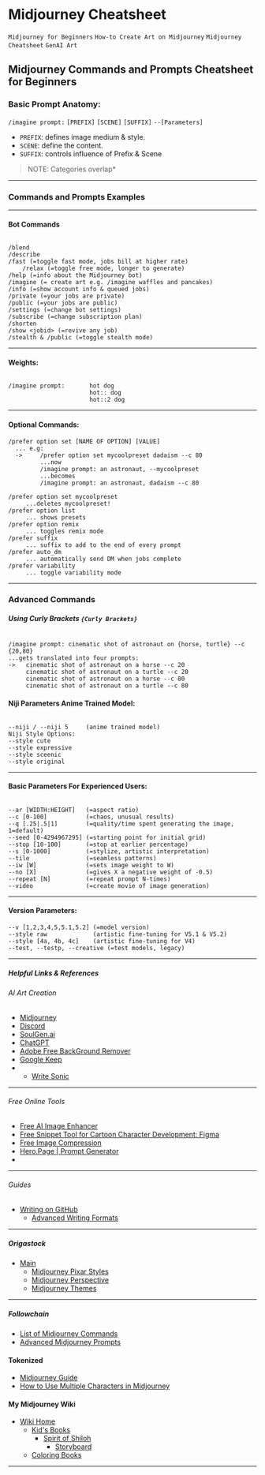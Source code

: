 # Midjourney Cheatsheet 
`Midjourney for Beginners` `How-to Create Art on Midjourney` `Midjourney Cheatsheet` `GenAI Art`

## Midjourney Commands and Prompts Cheatsheet for Beginners

### Basic Prompt Anatomy: 

`/imagine prompt:` `[PREFIX]` `[SCENE]` `[SUFFIX]` `--[Parameters]`  
  
  - `PREFIX`: defines image medium & style.
  - `SCENE`: define the content.
  - `SUFFIX`: controls influence of Prefix & Scene

> NOTE: Categories overlap*

---

### Commands and Prompts Examples
---    

#### Bot Commands    

```

/blend
/describe
/fast (=toggle fast mode, jobs bill at higher rate)
    /relax (=toggle free mode, longer to generate)
/help (=info about the Midjourney bot)
/imagine (= create art e.g. /imagine waffles and pancakes)
/info (=show account info & queued jobs)
/private (=your jobs are private)
/public (=your jobs are public)        
/settings (=change bot settings)
/subscribe (=change subscription plan)
/shorten
/show <jobid> (=revive any job)
/stealth & /public (=toggle stealth mode)    

```
---

#### Weights:    

```

/imagine prompt:       hot dog
                       hot:: dog
                       hot::2 dog

```
---

#### Optional Commands:    

```
/prefer option set [NAME OF OPTION] [VALUE]
  ... e.g:
  ->     /prefer option set mycoolpreset dadaism --c 80
         ...now
         /imagine prompt: an astronaut, --mycoolpreset
         ...becomes
         /imagine prompt: an astronaut, dadaism --c 80

/prefer option set mycoolpreset
     ...deletes mycoolpreset!
/prefer option list
     ... shows presets
/prefer option remix
     ... toggles remix mode
/prefer suffix
     ... suffix to add to the end of every prompt
/prefer auto_dm
     ... automatically send DM when jobs complete
/prefer variability
     ... toggle variability mode

````
---

### Advanced Commands    

##### Using Curly Brackets `{Curly Brackets}`

```

/imagine prompt: cinematic shot of astronaut on {horse, turtle} --c {20,80}
...gets translated into four prompts:
->   cinematic shot of astronaut on a horse --c 20
     cinematic shot of astronaut on a turtle --c 20
     cinematic shot of astronaut on a horse --c 80
     cinematic shot of astronaut on a turtle --c 80  

```

#### Niji Parameters Anime Trained Model:

```

--niji / --niji 5     (anime trained model)
Niji Style Options:
--style cute
--style expressive
--style sceenic
--style original

```
---

#### Basic Parameters For Experienced Users:    

```

--ar [WIDTH:HEIGHT]   (=aspect ratio)
--c [0-100]           (=chaos, unusual results)
--q [.25|.5|1]        (=quality/time spent generating the image, 1=default)
--seed [0-4294967295] (=starting point for initial grid)
--stop [10-100]       (=stop at earlier percentage)
--s [0-1000]          (=stylize, artistic interpretation)
--tile                (=seamless patterns)
--iw [W]              (=sets image weight to W)
--no [X]              (=gives X a negative weight of -0.5)
--repeat [N]          (=repeat prompt N-times)
--video               (=create movie of image generation)

````
---

#### Version Parameters:

```
--v [1,2,3,4,5,5.1,5.2] (=model version)
--style raw             (artistic fine-tuning for V5.1 & V5.2)
--style [4a, 4b, 4c]    (artistic fine-tuning for V4)
--test, --testp, --creative (=test models, legacy)
```
---


##### Helpful Links & References

###### AI Art Creation
- [Midjourney](https://midjourney.com)
- [Discord](https://discord.com "@staysintrouble")
- [SoulGen.ai](https://www.soulgen.ai/)
- [ChatGPT](https://chat.openai.com)
- [Adobe Free BackGround Remover](https://www.adobe.com/express/feature/image/remove-background)
- [Google Keep](https://keep.google.com)
- - [Write Sonic](https://app.writesonic.com/signup?via=leverageai)    
---

###### Free Online Tools
- [Free AI Image Enhancer](https://www.stickermule.com/upscale "Stickermule is an online product site for tees, stickers, mugs, etc")
- [Free Snippet Tool for Cartoon Character Development: Figma](https://www.figma.com/)
- [Free Image Compression](https://squoosh.app/)
- [Hero.Page | Prompt Generator](https://hero.page/blog/chatgpt-and-midjourney-prompt-generator "Generate, Save & Share dynamic prompts in unlimited Lists and Spaces")
- 
---

###### Guides
- [Writing on GitHub](https://docs.github.com/en/get-started/writing-on-github "Markdown Guide")
    - [Advanced Writing Formats](https://docs.github.com/en/get-started/writing-on-github/working-with-advanced-formatting/organizing-information-with-collapsed-sections)
---

##### Origastock
- [Main](https://www.origastock.com/midjourney-ai/midjourney-styles-library.html)
  - [Midjourney Pixar Styles](https://www.origastock.com/midjourney-ai/pixar-midjourney-styles.html)
  - [Midjourney Perspective](https://www.origastock.com/midjourney-ai/perspective.html)
  - [Midjourney Themes](https://www.origastock.com/midjourney-ai/themes.html)
---
  
##### Followchain
- [List of Midjourney Commands](https://www.followchain.org/midjourney-commands/)
- [Advanced Midjourney Prompts](https://wgmimedia.com/how-to-use-midjourney-advanced-midjourney-prompts/#:~:text=Simply%20type%20%E2%80%9C/prefer%20option%20set%E2%80%9D.%20Add%20the,type%20in%20your%20prompt%20as%20the%20value.)

#### Tokenized    
- [Midjourney Guide](https://tokenizedhq.com/midjourney/)    
- [How to Use Multiple Characters in Midjourney](https://tokenizedhq.com/multiple-characters-in-midjourney/)

#### My Midjourney Wiki
- [Wiki Home](https://github.com/cbpoole/midjourney-commands-and-prompts-cheatsheet/wiki)
    - [Kid's Books](https://github.com/cbpoole/midjourney-commands-and-prompts-cheatsheet/wiki/Kids-Books)
        - [Spirit of Shiloh](https://github.com/cbpoole/midjourney-commands-and-prompts-cheatsheet/wiki/Spirit-of-Shiloh)
            - [Storyboard](https://github.com/cbpoole/midjourney-commands-and-prompts-cheatsheet/wiki/Storyboard-Vol-1)
    - [Coloring Books](xxx)

---


